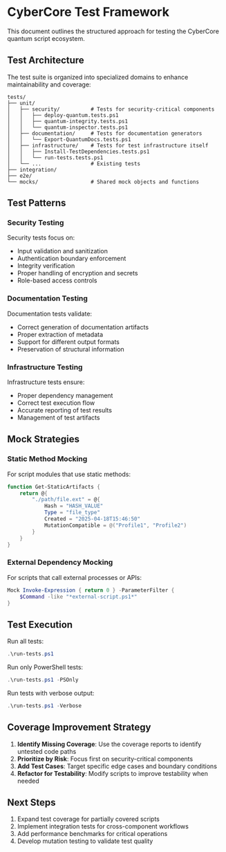 # CyberCore Test Framework

This document outlines the structured approach for testing the CyberCore quantum script ecosystem.

## Test Architecture

The test suite is organized into specialized domains to enhance maintainability and coverage:

```
tests/
├── unit/
│   ├── security/          # Tests for security-critical components
│   │   ├── deploy-quantum.tests.ps1
│   │   ├── quantum-integrity.tests.ps1
│   │   └── quantum-inspector.tests.ps1
│   ├── documentation/     # Tests for documentation generators
│   │   └── Export-QuantumDocs.tests.ps1
│   ├── infrastructure/    # Tests for test infrastructure itself
│   │   ├── Install-TestDependencies.tests.ps1
│   │   └── run-tests.tests.ps1
│   └── ...                # Existing tests
├── integration/
├── e2e/
└── mocks/                 # Shared mock objects and functions
```

## Test Patterns

### Security Testing

Security tests focus on:
- Input validation and sanitization
- Authentication boundary enforcement
- Integrity verification
- Proper handling of encryption and secrets
- Role-based access controls

### Documentation Testing

Documentation tests validate:
- Correct generation of documentation artifacts
- Proper extraction of metadata
- Support for different output formats
- Preservation of structural information

### Infrastructure Testing

Infrastructure tests ensure:
- Proper dependency management
- Correct test execution flow
- Accurate reporting of test results
- Management of test artifacts

## Mock Strategies

### Static Method Mocking

For script modules that use static methods:

```powershell
function Get-StaticArtifacts {
    return @{
        "./path/file.ext" = @{
            Hash = "HASH_VALUE"
            Type = "file_type"
            Created = "2025-04-18T15:46:50"
            MutationCompatible = @("Profile1", "Profile2")
        }
    }
}
```

### External Dependency Mocking

For scripts that call external processes or APIs:

```powershell
Mock Invoke-Expression { return 0 } -ParameterFilter { 
    $Command -like "*external-script.ps1*" 
}
```

## Test Execution

Run all tests:
```powershell
.\run-tests.ps1
```

Run only PowerShell tests:
```powershell
.\run-tests.ps1 -PSOnly
```

Run tests with verbose output:
```powershell
.\run-tests.ps1 -Verbose
```

## Coverage Improvement Strategy

1. **Identify Missing Coverage**: Use the coverage reports to identify untested code paths
2. **Prioritize by Risk**: Focus first on security-critical components
3. **Add Test Cases**: Target specific edge cases and boundary conditions
4. **Refactor for Testability**: Modify scripts to improve testability when needed

## Next Steps

1. Expand test coverage for partially covered scripts
2. Implement integration tests for cross-component workflows
3. Add performance benchmarks for critical operations
4. Develop mutation testing to validate test quality